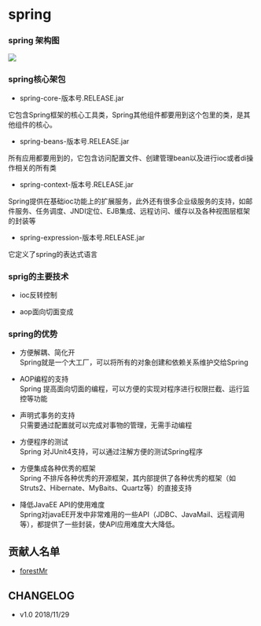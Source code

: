 # spring

### spring 架构图

![](http://img.it610.com/image/product/bc5dc3c6bf0940b0af0ec7abcb181837.jpg)

### spring核心架包

* spring-core-版本号.RELEASE.jar
 
它包含Spring框架的核心工具类，Spring其他组件都要用到这个包里的类，是其他组件的核心。

* spring-beans-版本号.RELEASE.jar

所有应用都要用到的，它包含访问配置文件、创建管理bean以及进行ioc或者di操作相关的所有类

* spring-context-版本号.RELEASE.jar

Spring提供在基础ioc功能上的扩展服务，此外还有很多企业级服务的支持，如邮件服务、任务调度、JNDI定位、EJB集成、远程访问、缓存以及各种视图层框架的封装等

* spring-expression-版本号.RELEASE.jar

它定义了spring的表达式语言

### sprig的主要技术

* ioc反转控制

* aop面向切面变成

### spring的优势

* 方便解耦、简化开  
Spring就是一个大工厂，可以将所有的对象创建和依赖关系维护交给Spring

* AOP编程的支持  
Spring 提高面向切面的编程，可以方便的实现对程序进行权限拦截、运行监控等功能

* 声明式事务的支持  
只需要通过配置就可以完成对事物的管理，无需手动编程

* 方便程序的测试  
Spring 对JUnit4支持，可以通过注解方便的测试Spring程序

* 方便集成各种优秀的框架  
Spring 不排斥各种优秀的开源框架，其内部提供了各种优秀的框架（如 Struts2、Hibernate、MyBaits、Quartz等）的直接支持

* 降低JavaEE API的使用难度  
Spring对javaEE开发中非常难用的一些API（JDBC、JavaMail、远程调用等），都提供了一些封装，使API应用难度大大降低。

## 贡献人名单

* [forestMr](https://github.com/forestMr)

## CHANGELOG

* v1.0 2018/11/29